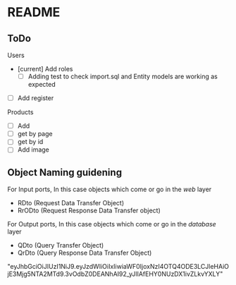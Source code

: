 # README

## ToDo

Users

- [current] Add roles
  - [ ] Adding test to check import.sql and Entity models are working as expected
- [ ] Add register

<!--
-->

Products

- [ ] Add
- [ ] get by page
- [ ] get by id
- [ ] Add image

## Object Naming guidening

For Input ports, In this case objects which come or go in the *web* layer

- RDto (Request Data Transfer Object)
- RrODto (Request Response Data Transfer object)

For Output ports, In this case objects which come or go in the *database* layer

- QDto (Query Transfer Object)
- QrDto (Query Response Data Transfer Object)

"eyJhbGciOiJIUzI1NiJ9.eyJzdWIiOiIxIiwiaWF0IjoxNzI4OTQ4ODE3LCJleHAiOjE3Mjg5NTA2MTd9.3vOdbZ0DEANhAI92_yJlIAfEHY0NUzDX1ivZLkvYXLY"
